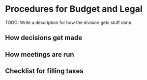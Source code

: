 # Procedures for Budget and Legal

TODO: Write a description for how the division gets stuff done.

## How decisions get made

## How meetings are run

## Checklist for filling taxes